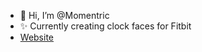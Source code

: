 - 👋 Hi, I’m @Momentric
- ✨ Currently creating clock faces for Fitbit 
- [Website](https://momentric-9b1d4.web.app/)

<!---
Momentric/Momentric is a ✨ special ✨ repository because its `README.md` (this file) appears on your GitHub profile.
You can click the Preview link to take a look at your changes.
--->

